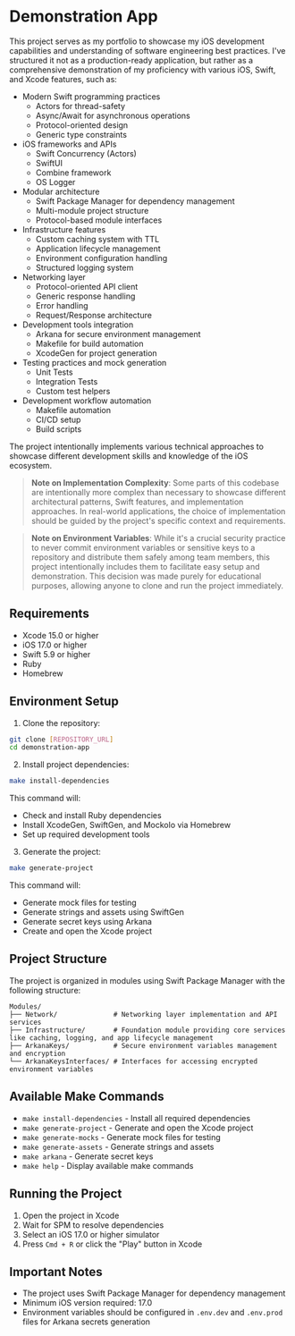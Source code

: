 # Demonstration App

This project serves as my portfolio to showcase my iOS development capabilities and understanding of software engineering best practices. I've structured it not as a production-ready application, but rather as a comprehensive demonstration of my proficiency with various iOS, Swift, and Xcode features, such as:

- Modern Swift programming practices
  - Actors for thread-safety
  - Async/Await for asynchronous operations
  - Protocol-oriented design
  - Generic type constraints
- iOS frameworks and APIs
  - Swift Concurrency (Actors)
  - SwiftUI
  - Combine framework
  - OS Logger
- Modular architecture
  - Swift Package Manager for dependency management
  - Multi-module project structure
  - Protocol-based module interfaces
- Infrastructure features
  - Custom caching system with TTL
  - Application lifecycle management
  - Environment configuration handling
  - Structured logging system
- Networking layer
  - Protocol-oriented API client
  - Generic response handling
  - Error handling
  - Request/Response architecture
- Development tools integration
  - Arkana for secure environment management
  - Makefile for build automation
  - XcodeGen for project generation
- Testing practices and mock generation
  - Unit Tests
  - Integration Tests
  - Custom test helpers
- Development workflow automation
  - Makefile automation
  - CI/CD setup
  - Build scripts

The project intentionally implements various technical approaches to showcase different development skills and knowledge of the iOS ecosystem.

> **Note on Implementation Complexity**: Some parts of this codebase are intentionally more complex than necessary to showcase different architectural patterns, Swift features, and implementation approaches. In real-world applications, the choice of implementation should be guided by the project's specific context and requirements.

> **Note on Environment Variables**: While it's a crucial security practice to never commit environment variables or sensitive keys to a repository and distribute them safely among team members, this project intentionally includes them to facilitate easy setup and demonstration. This decision was made purely for educational purposes, allowing anyone to clone and run the project immediately.

## Requirements

- Xcode 15.0 or higher
- iOS 17.0 or higher
- Swift 5.9 or higher
- Ruby
- Homebrew

## Environment Setup

1. Clone the repository:
```bash
git clone [REPOSITORY_URL]
cd demonstration-app
```

2. Install project dependencies:
```bash
make install-dependencies
```
This command will:
- Check and install Ruby dependencies
- Install XcodeGen, SwiftGen, and Mockolo via Homebrew
- Set up required development tools

3. Generate the project:
```bash
make generate-project
```
This command will:
- Generate mock files for testing
- Generate strings and assets using SwiftGen
- Generate secret keys using Arkana
- Create and open the Xcode project

## Project Structure

The project is organized in modules using Swift Package Manager with the following structure:

```
Modules/
├── Network/              # Networking layer implementation and API services
├── Infrastructure/       # Foundation module providing core services like caching, logging, and app lifecycle management
├── ArkanaKeys/           # Secure environment variables management and encryption
└── ArkanaKeysInterfaces/ # Interfaces for accessing encrypted environment variables
```

## Available Make Commands

- `make install-dependencies` - Install all required dependencies
- `make generate-project` - Generate and open the Xcode project
- `make generate-mocks` - Generate mock files for testing
- `make generate-assets` - Generate strings and assets
- `make arkana` - Generate secret keys
- `make help` - Display available make commands

## Running the Project

1. Open the project in Xcode
2. Wait for SPM to resolve dependencies
3. Select an iOS 17.0 or higher simulator
4. Press `Cmd + R` or click the "Play" button in Xcode

## Important Notes

- The project uses Swift Package Manager for dependency management
- Minimum iOS version required: 17.0
- Environment variables should be configured in `.env.dev` and `.env.prod` files for Arkana secrets generation